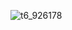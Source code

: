 ![t6_926178](https://user-images.githubusercontent.com/17806205/213070036-8da6598b-c71e-4233-96ae-e2df7f57929b.jpg)